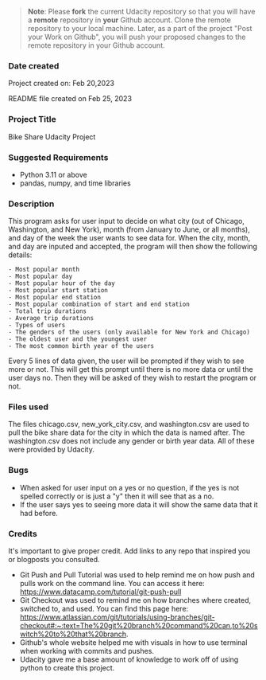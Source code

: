 >**Note**: Please **fork** the current Udacity repository so that you will have a **remote** repository in **your** Github account. Clone the remote repository to your local machine. Later, as a part of the project "Post your Work on Github", you will push your proposed changes to the remote repository in your Github account.

### Date created
Project created on: Feb 20,2023

README file created on Feb 25, 2023

### Project Title
Bike Share Udacity Project

### Suggested Requirements
- Python 3.11 or above
- pandas, numpy, and time libraries

### Description
This program asks for user input to decide on what city (out of Chicago, Washington, and New York), month (from January to June, or all months), and day of the week the user wants to see data for. When the city, month, and day are inputed and accepted, the program will then show the following details:

	- Most popular month
	- Most popular day
	- Most popular hour of the day
	- Most popular start station
	- Most popular end station
	- Most popular combination of start and end station
	- Total trip durations
	- Average trip durations 
	- Types of users 
	- The genders of the users (only available for New York and Chicago)
	- The oldest user and the youngest user
	- The most common birth year of the users

Every 5 lines of data given, the user will be prompted if they wish to see more or not. This will get this prompt until there is no more data or until the user days no. Then they will be asked of they wish to restart the program or not. 

### Files used
The files chicago.csv, new_york_city.csv, and washington.csv are used to pull the bike share data for the city in which the data is named after. The washington.csv does not include any gender or birth year data. All of these were provided by Udacity.

### Bugs
- When asked for user input on a yes or no question, if the yes is not spelled correctly or is just a "y" then it will see that as a no.
- If the user says yes to seeing more data it will show the same data that it had before. 

### Credits
It's important to give proper credit. Add links to any repo that inspired you or blogposts you consulted.
- Git Push and Pull Tutorial was used to help remind me on how push and pulls work on the command line. You can access it here: https://www.datacamp.com/tutorial/git-push-pull
- Git Checkout was used to remind me on how branches where created, switched to, and used. You can find this page here: https://www.atlassian.com/git/tutorials/using-branches/git-checkout#:~:text=The%20git%20branch%20command%20can,to%20switch%20to%20that%20branch.
- Github's whole website helped me with visuals in how to use terminal when working with commits and pushes.
- Udacity gave me a base amount of knowledge to work off of using python to create this project.

